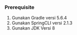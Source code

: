 ### Prerequisite
1. Gunakan Gradle versi 5.6.4
2. Gunakan SpringCLI versi 2.1.3
3. Gunakan JDK Versi 8